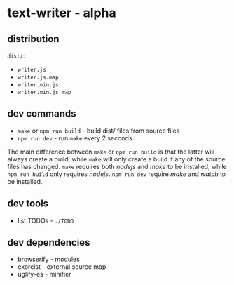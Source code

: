 text-writer - **alpha**
===========

## distribution ##

`dist/`:

- `writer.js`
- `writer.js.map`
- `writer.min.js`
- `writer.min.js.map`


## dev commands ##

- `make` or `npm run build` - build dist/ files from source files
- `npm run dev` - run `make` every 2 seconds

The main difference between `make` or `npm run build` is that the latter will
always create a build, while `make` will only create a build if any of the
source files has changed. `make` requires both *nodejs* and *make* to be
installed, while `npm run build` only requires *nodejs*. `npm run dev` require
*make* and *watch* to be installed.

## dev tools ##

- list TODOs - `./TODO`

## dev dependencies ##

- browserify - modules
- exorcist - external source map
- uglify-es - minifier
